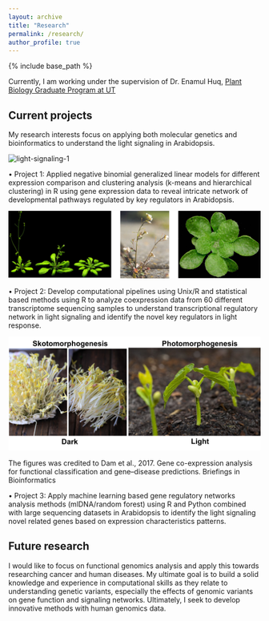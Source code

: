 ```yaml
---
layout: archive
title: "Research"
permalink: /research/
author_profile: true
---
```


{% include base_path %}

Currently, I am working under the supervision of Dr. Enamul Huq, [Plant Biology Graduate Program at UT](https://sites.cns.utexas.edu/huq/home)

## Current projects

My research interests focus on applying both molecular genetics and bioinformatics to understand the light signaling in Arabidopsis.


![light-signaling-1](/figures/light-signaling-1.png)

• Project 1: Applied negative binomial generalized linear models for different expression comparison and
clustering analysis (k-means and hierarchical clustering) in R using gene expression data to reveal intricate
network of developmental pathways regulated by key regulators in Arabidopsis.


![light-signaling](/figures/light-signaling.png)

• Project 2: Develop computational pipelines using Unix/R and statistical based methods using R to analyze coexpression data from 60 different transcriptome sequencing samples to understand transcriptional regulatory network in light signaling and identify the novel key regulators in light response.

![light-signaling-2](/figures/light-signaling-2.png)

The figures was credited to Dam et al., 2017. Gene co-expression analysis for functional classification and gene–disease predictions. Briefings in Bioinformatics



• Project 3: Apply machine learning based gene regulatory networks analysis methods (mlDNA/random forest)
using R and Python combined with large sequencing datasets in Arabidopsis to identify the light signaling novel
related genes based on expression characteristics patterns.

## Future research 

I would like to focus on functional genomics analysis and apply this towards researching cancer and human diseases. 
My ultimate goal is to build a solid knowledge and experience in computational skills as they relate to understanding genetic variants, especially the effects of genomic variants on gene function and signaling networks. 
Ultimately, I seek to develop innovative methods with human genomics data. 
